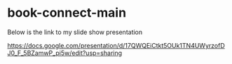 # book-connect-main

Below is the link to my slide show presentation

https://docs.google.com/presentation/d/17QWQEiCtkt5OUk1TN4UWyrzofDJ0_F_5BZamwP_pi5w/edit?usp=sharing
